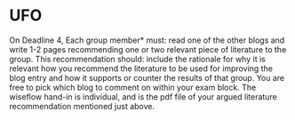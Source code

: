 # UFO
On Deadline 4, Each group member* must:
read one of the other blogs and write 1-2 pages recommending one or two relevant piece of literature to the group. This recommendation should:
include the rationale for why it is relevant
how you recommend the literature to be used for improving the blog entry
and how it supports or counter the results of that group.
You are free to pick which blog to comment on within your exam block.
The wiseflow hand-in is individual, and is the pdf file of your argued literature recommendation mentioned just above.
